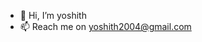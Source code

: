 - 👋 Hi, I’m yoshith
- 📫 Reach me on yoshith2004@gmail.com

<!---
yoshith28/yoshith28 is a ✨ special ✨ repository because its `README.md` (this file) appears on your GitHub profile.
You can click the Preview link to take a look at your changes.
--->

